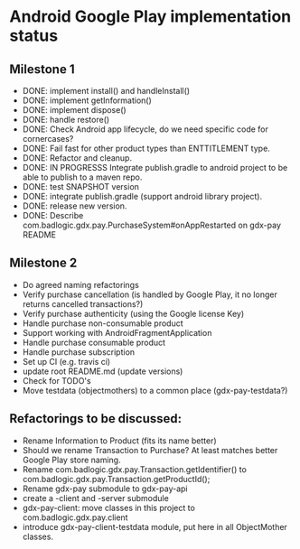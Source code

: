 # Android Google Play implementation status

## Milestone 1

* DONE: implement install() and handleInstall()
* DONE: implement getInformation()
* DONE: implement dispose()
* DONE: handle restore()
* DONE: Check Android app lifecycle, do we need specific code for cornercases?
* DONE: Fail fast for other product types than ENTTITLEMENT type.
* DONE: Refactor and cleanup.
* DONE: IN PROGRESSS Integrate publish.gradle to android project to be able to publish to a maven repo.
* DONE: test SNAPSHOT version
* DONE: integrate publish.gradle (support android library project).
* DONE: release new version.
* DONE: Describe com.badlogic.gdx.pay.PurchaseSystem#onAppRestarted on gdx-pay README

## Milestone 2
* Do agreed naming refactorings
* Verify purchase cancellation (is handled by Google Play, it no longer returns cancelled transactions?)
* Verify purchase authenticity (using the Google license Key)
* Handle purchase non-consumable product
* Support working with AndroidFragmentApplication
* Handle purchase consumable product
* Handle purchase subscription
* Set up CI (e.g. travis ci)
* update root README.md (update versions)
* Check for TODO's
* Move testdata (objectmothers) to a common place (gdx-pay-testdata?)


## Refactorings to be discussed:

* Rename Information to Product (fits its name better)
* Should we rename Transaction to Purchase? At least matches better Google Play store naming.
* Rename com.badlogic.gdx.pay.Transaction.getIdentifier() to com.badlogic.gdx.pay.Transaction.getProductId();
* Rename gdx-pay submodule to gdx-pay-api
* create a -client and -server submodule
* gdx-pay-client: move classes in this project to com.badlogic.gdx.pay.client
* introduce gdx-pay-client-testdata module, put here in all ObjectMother classes.
